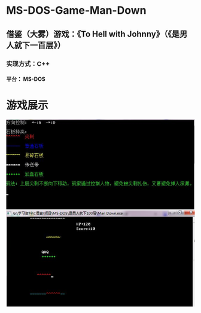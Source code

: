 # MS-DOS-Game-Man-Down
## 借鉴（大雾）游戏：《To Hell with Johnny》（《是男人就下一百层》）
### 实现方式：C++
#### 平台： MS-DOS
# 游戏展示
![pic1](/Picture/360截图20170729111209524.jpg)
![pic2](/Picture/360截图20170729111216889.jpg)
